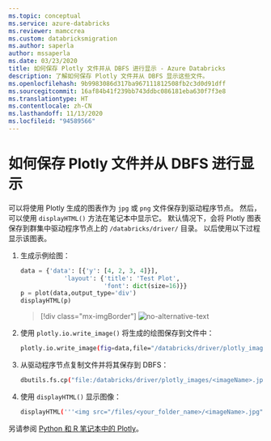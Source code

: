 ```yaml
---
ms.topic: conceptual
ms.service: azure-databricks
ms.reviewer: mamccrea
ms.custom: databricksmigration
ms.author: saperla
author: mssaperla
ms.date: 03/23/2020
title: 如何保存 Plotly 文件并从 DBFS 进行显示 - Azure Databricks
description: 了解如何保存 Plotly 文件并从 DBFS 显示这些文件。
ms.openlocfilehash: 9b9983086d317ba967111812508fb2c3d0d91dff
ms.sourcegitcommit: 16af84b41f239bb743ddbc086181eba630f7f3e8
ms.translationtype: HT
ms.contentlocale: zh-CN
ms.lasthandoff: 11/13/2020
ms.locfileid: "94589566"
---
```

# <a name="how-to-save-plotly-files-and-display-from-dbfs"></a>如何保存 Plotly 文件并从 DBFS 进行显示

可以将使用 Plotly 生成的图表作为 `jpg` 或 `png` 文件保存到驱动程序节点。 然后，可以使用 `displayHTML()` 方法在笔记本中显示它。
默认情况下，会将 Plotly 图表保存到群集中驱动程序节点上的 `/databricks/driver/` 目录。 以后使用以下过程显示该图表。

1. 生成示例绘图：

   ```python
   data = {'data': [{'y': [4, 2, 3, 4]}],
               'layout': {'title': 'Test Plot',
                          'font': dict(size=16)}}
   p = plot(data,output_type='div')
   displayHTML(p)
   ```

   > [!div class="mx-imgBorder"]
   > ![no-alternative-text](../_static/images/visualizations/sample-plot.png)

2. 使用 `plotly.io.write_image()` 将生成的绘图保存到文件中：

   ```bash
   plotly.io.write_image(fig=data,file="/databricks/driver/plotly_images/<imageName>.jpg", format="jpeg",scale=None, width=None, height=None)
   ```

3. 从驱动程序节点复制文件并将其保存到 DBFS：

   ```bash
   dbutils.fs.cp("file:/databricks/driver/plotly_images/<imageName>.jpg", "dbfs:/FileStore/<your_folder_name>/<imageName>.jpg")
   ```

4. 使用 `displayHTML()` 显示图像：

   ```bash
   displayHTML('''<img src="/files/<your_folder_name>/<imageName>.jpg">''')
   ```

另请参阅 [Python 和 R 笔记本中的 Plotly](/databricks/notebooks/visualizations/plotly)。